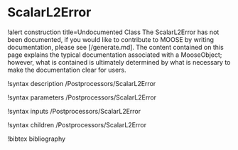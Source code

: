 <!-- MOOSE Documentation Stub: Remove this when content is added. -->

# ScalarL2Error

!alert construction title=Undocumented Class
The ScalarL2Error has not been documented, if you would like to contribute to MOOSE by
writing documentation, please see [/generate.md]. The content contained on this page explains
the typical documentation associated with a MooseObject; however, what is contained is ultimately
determined by what is necessary to make the documentation clear for users.

!syntax description /Postprocessors/ScalarL2Error

!syntax parameters /Postprocessors/ScalarL2Error

!syntax inputs /Postprocessors/ScalarL2Error

!syntax children /Postprocessors/ScalarL2Error

!bibtex bibliography
